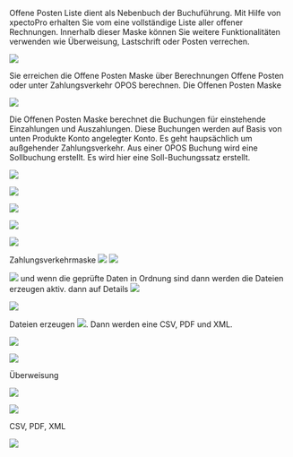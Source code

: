 
Offene Posten Liste dient als Nebenbuch der Buchuführung. Mit Hilfe von xpectoPro erhalten Sie vom  eine vollständige Liste aller offener Rechnungen. Innerhalb dieser Maske können Sie weitere Funktionalitäten verwenden wie Überweisung, Lastschrift oder Posten verrechen.

![](http://xpecto.github.io/docs/img/img_1440774472016.png)

Sie erreichen die Offene Posten Maske über Berechnungen Offene Posten oder unter Zahlungsverkehr OPOS berechnen.
Die Offenen Posten Maske

![](http://xpecto.github.io/docs/img/img_1440772574042.png)

Die Offenen Posten Maske berechnet die Buchungen für einstehende Einzahlungen und Auszahlungen. Diese Buchungen werden auf Basis von unten Produkte Konto angelegter Konto.
Es geht haupsächlich um außgehender Zahlungsverkehr. Aus einer OPOS Buchung wird eine Sollbuchung erstellt. Es wird hier eine Soll-Buchungssatz erstellt. 

![](http://xpecto.github.io/docs/img/img_1440769189875.png)

![](http://xpecto.github.io/docs/img/img_1440769218414.png)

![](http://xpecto.github.io/docs/img/img_1440769342773.png)

![](http://xpecto.github.io/docs/img/img_1440769392486.png)

![](http://xpecto.github.io/docs/img/img_1440769418756.png)

Zahlungsverkehrmaske 
![](http://xpecto.github.io/docs/img/img_1440772506395.png)
![](http://xpecto.github.io/docs/img/img_1440772638410.png)

 ![](http://xpecto.github.io/docs/img/img_1440771677497.png) und wenn die geprüfte Daten in Ordnung sind dann werden die Dateien erzeugen aktiv. dann auf Details ![](http://xpecto.github.io/docs/img/img_1440771513947.png)

 
![](http://xpecto.github.io/docs/img/img_1440772783601.png)

 
 

 
 Dateien erzeugen ![](http://xpecto.github.io/docs/img/img_1440771590046.png).   Dann werden eine CSV, PDF und XML.




![](http://xpecto.github.io/docs/img/img_1440769254212.png)


![](http://xpecto.github.io/docs/img/img_1440772902738.png)

Überweisung

![](http://xpecto.github.io/docs/img/img_1440773727879.png)


![](http://xpecto.github.io/docs/img/img_1440773653998.png)

CSV, PDF, XML

![](http://xpecto.github.io/docs/img/img_1440773806090.png)